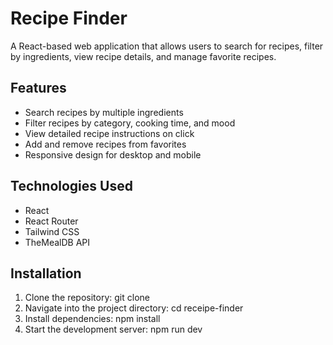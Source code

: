 # Recipe Finder

A React-based web application that allows users to search for recipes, filter by ingredients, view recipe details, and manage favorite recipes.

## Features

- Search recipes by multiple ingredients
- Filter recipes by category, cooking time, and mood
- View detailed recipe instructions on click
- Add and remove recipes from favorites
- Responsive design for desktop and mobile

## Technologies Used

- React
- React Router
- Tailwind CSS
- TheMealDB API

## Installation

1. Clone the repository:
   git clone <your-repo-link>
2. Navigate into the project directory:
   cd receipe-finder
3. Install dependencies:
   npm install
4. Start the development server:
   npm run dev
